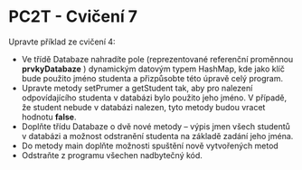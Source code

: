 # PC2T - Cvičení 7

Upravte příklad ze cvičení 4:

- Ve třídě Databaze nahradíte pole (reprezentované referenční proměnnou **prvkyDatabaze** )
    dynamickým datovým typem HashMap, kde jako klíč bude použito jméno studenta a
    přizpůsobte této úpravě celý program.
- Upravte metody setPrumer a getStudent tak, aby pro nalezení odpovídajícího studenta
    v databázi bylo použito jeho jméno. V případě, že student nebude v databázi nalezen, tyto
    metody budou vracet hodnotu **false**.
- Doplňte třídu Databaze o dvě nové metody – výpis jmen všech studentů v databázi a
    možnost odstranění studenta na základě zadání jeho jména.
- Do metody main doplňte možnosti spuštění nově vytvořených metod
- Odstraňte z programu všechen nadbytečný kód.
